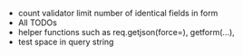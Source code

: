 - count validator limit number of identical fields in form
- All TODOs
- helper functions such as req.getjson(force=), getform(...), 
- test space in query string
